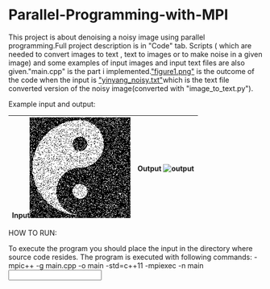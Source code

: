 # Parallel-Programming-with-MPI

This project is about denoising a noisy image using parallel programming.Full project description is in "Code" tab.
Scripts ( which are needed to convert images to text , text to images or to make noise in a given image) and some examples of input images and input text files are also given."main.cpp" is the part i implemented.["figure1.png"](https://github.com/muhammed-kaya-2016400234/Parallel-Programming-with-MPI/blob/master/figure_1.png) is the outcome of the code when the input is ["yinyang_noisy.txt"](https://github.com/muhammed-kaya-2016400234/Parallel-Programming-with-MPI/blob/master/input-output/yinyang_noisy.txt)which is the text file converted version of the noisy image(converted with "image_to_text.py").


Example input and output:

Input![input](https://github.com/muhammed-kaya-2016400234/Parallel-Programming-with-MPI/blob/master/input-output/yinyang_noisy.png)|Output <img src="(https://github.com/muhammed-kaya-2016400234/Parallel-Programming-with-MPI/blob/master/figure_1.png" alt="output" width="200" height="200">
-- | - 

HOW TO RUN:

To execute the program you should place the input in the directory where source code resides.
The program is executed with following commands:
-mpic++ -g main.cpp -o main -std=c++11
-mpiexec -n <number of processor> main <input file> <output file> <beta value> <pi value>


  
  

